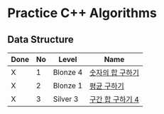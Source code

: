 # Practice C++ Algorithms

## Data Structure

| Done | No   | Level | Name |                                                   
| ---- | :--- | ----- | -------|
| X    | 1    | Blonze 4     | [숫자의 합 구하기](https://www.acmicpc.net/problem/11720) |
| X    | 2    | Blonze 1     | [평균 구하기](https://www.acmicpc.net/problem/1546) |
| X    | 3    | Silver 3     | [구간 합 구하기 4](https://www.acmicpc.net/problem/11659) |
